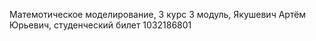 Матемотическое моделирование, 3 курс 3 модуль, Якушевич Артём Юрьевич, студенческий билет 1032186801
